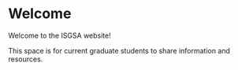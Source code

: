 # Welcome

Welcome to the ISGSA website!

This space is for current graduate students to share information and resources. 